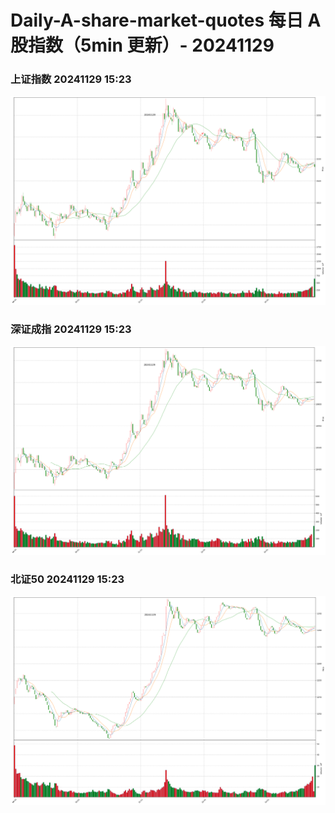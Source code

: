 
# Daily-A-share-market-quotes 每日 A 股指数（5min 更新）- 20241129

### 上证指数 20241129 15:23
![](./fig/2024/11/20241129-sh000001.png)

### 深证成指 20241129 15:23
![](./fig/2024/11/20241129-sz399001.png)

### 北证50 20241129 15:23
![](./fig/2024/11/20241129-bj899050.png)
